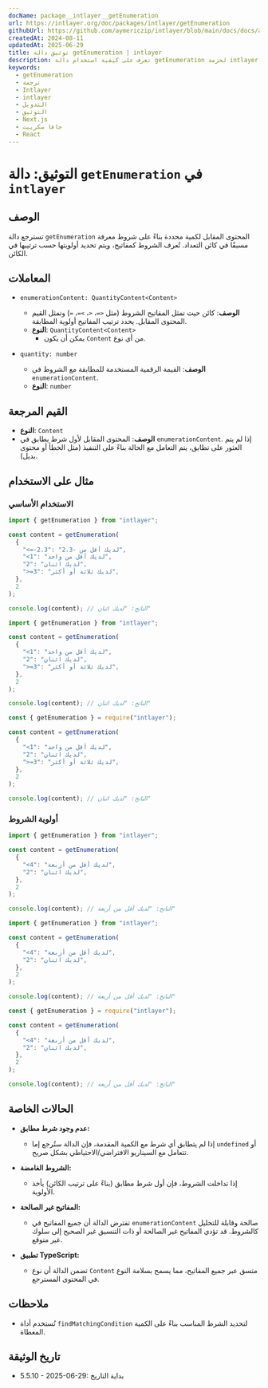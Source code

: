 ```yaml
---
docName: package__intlayer__getEnumeration
url: https://intlayer.org/doc/packages/intlayer/getEnumeration
githubUrl: https://github.com/aymericzip/intlayer/blob/main/docs/docs/ar/packages/intlayer/getEnumeration.md
createdAt: 2024-08-11
updatedAt: 2025-06-29
title: توثيق دالة getEnumeration | intlayer
description: تعرف على كيفية استخدام دالة getEnumeration لحزمة intlayer
keywords:
  - getEnumeration
  - ترجمة
  - Intlayer
  - intlayer
  - التدويل
  - التوثيق
  - Next.js
  - جافا سكريبت
  - React
---
```


# التوثيق: دالة `getEnumeration` في `intlayer`

## الوصف

تسترجع دالة `getEnumeration` المحتوى المقابل لكمية محددة بناءً على شروط معرفة مسبقًا في كائن التعداد. تُعرف الشروط كمفاتيح، ويتم تحديد أولويتها حسب ترتيبها في الكائن.

## المعاملات

- `enumerationContent: QuantityContent<Content>`

  - **الوصف**: كائن حيث تمثل المفاتيح الشروط (مثل `<=`، `<`، `>=`، `=`) وتمثل القيم المحتوى المقابل. يحدد ترتيب المفاتيح أولوية المطابقة.
  - **النوع**: `QuantityContent<Content>`
    - يمكن أن يكون `Content` من أي نوع.

- `quantity: number`

  - **الوصف**: القيمة الرقمية المستخدمة للمطابقة مع الشروط في `enumerationContent`.
  - **النوع**: `number`

## القيم المرجعة

- **النوع**: `Content`
- **الوصف**: المحتوى المقابل لأول شرط يطابق في `enumerationContent`. إذا لم يتم العثور على تطابق، يتم التعامل مع الحالة بناءً على التنفيذ (مثل الخطأ أو محتوى بديل).

## مثال على الاستخدام

### الاستخدام الأساسي

```typescript codeFormat="typescript"
import { getEnumeration } from "intlayer";

const content = getEnumeration(
  {
    "<=-2.3": "لديك أقل من -2.3",
    "<1": "لديك أقل من واحد",
    "2": "لديك اثنان",
    ">=3": "لديك ثلاثة أو أكثر",
  },
  2
);

console.log(content); // الناتج: "لديك اثنان"
```

```javascript codeFormat="esm"
import { getEnumeration } from "intlayer";

const content = getEnumeration(
  {
    "<1": "لديك أقل من واحد",
    "2": "لديك اثنان",
    ">=3": "لديك ثلاثة أو أكثر",
  },
  2
);

console.log(content); // الناتج: "لديك اثنان"
```

```javascript codeFormat="commonjs"
const { getEnumeration } = require("intlayer");

const content = getEnumeration(
  {
    "<1": "لديك أقل من واحد",
    "2": "لديك اثنان",
    ">=3": "لديك ثلاثة أو أكثر",
  },
  2
);

console.log(content); // الناتج: "لديك اثنان"
```

### أولوية الشروط

```typescript codeFormat="typescript"
import { getEnumeration } from "intlayer";

const content = getEnumeration(
  {
    "<4": "لديك أقل من أربعة",
    "2": "لديك اثنان",
  },
  2
);

console.log(content); // الناتج: "لديك أقل من أربعة"
```

```javascript codeFormat="esm"
import { getEnumeration } from "intlayer";

const content = getEnumeration(
  {
    "<4": "لديك أقل من أربعة",
    "2": "لديك اثنان",
  },
  2
);

console.log(content); // الناتج: "لديك أقل من أربعة"
```

```javascript codeFormat="commonjs"
const { getEnumeration } = require("intlayer");

const content = getEnumeration(
  {
    "<4": "لديك أقل من أربعة",
    "2": "لديك اثنان",
  },
  2
);

console.log(content); // الناتج: "لديك أقل من أربعة"
```

## الحالات الخاصة

- **عدم وجود شرط مطابق:**

  - إذا لم يتطابق أي شرط مع الكمية المقدمة، فإن الدالة ستُرجع إما `undefined` أو تتعامل مع السيناريو الافتراضي/الاحتياطي بشكل صريح.

- **الشروط الغامضة:**

  - إذا تداخلت الشروط، فإن أول شرط مطابق (بناءً على ترتيب الكائن) يأخذ الأولوية.

- **المفاتيح غير الصالحة:**

  - تفترض الدالة أن جميع المفاتيح في `enumerationContent` صالحة وقابلة للتحليل كالشروط. قد تؤدي المفاتيح غير الصالحة أو ذات التنسيق غير الصحيح إلى سلوك غير متوقع.

- **تطبيق TypeScript:**
  - تضمن الدالة أن نوع `Content` متسق عبر جميع المفاتيح، مما يسمح بسلامة النوع في المحتوى المسترجع.

## ملاحظات

- تُستخدم أداة `findMatchingCondition` لتحديد الشرط المناسب بناءً على الكمية المعطاة.

## تاريخ الوثيقة

- 5.5.10 - 2025-06-29: بداية التاريخ
